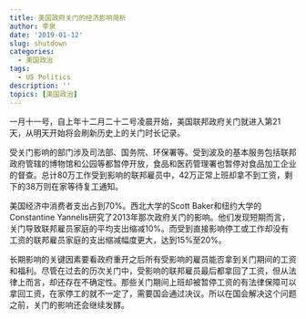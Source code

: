 ```yaml
---
title: 美国政府关门的经济影响简析
author: 李泉
date: '2019-01-12'
slug: shutdown
categories:
  - 美国政治
tags:
  - US Politics
description: ''
topics: [美国政治]
---
```


一月十一号，自上年十二月二十二号凌晨开始，美国联邦政府关门就进入第21天，从明天开始将会刷新历史上的关门时长记录。

受关门影响的部门涉及司法部、国务院、环保署等。受到波及的基本服务包括联邦政府管辖的博物馆和公园等都暂停开放，食品和医药管理署也暂停对食品加工企业的督查。总计80万工作受到影响的联邦雇员中，42万正常上班却拿不到工资，剩下的38万则在家等待复工通知。

美国经济中消费者支出占到70%。西北大学的Scott Baker和纽约大学的Constantine Yannelis研究了2013年那次政府关门的影响。他们发现短期而言，关门导致联邦雇员家庭的平均支出缩减10%。而受到直接影响停工或工作却没有工资的联邦雇员家庭的支出缩减幅度更大，达到15%至20%。

长期影响的关键因素要看政府重开之后所有受影响的雇员能否拿到关门期间的工资和福利。尽管在过去的历次关门中，受影响的联邦雇员最后都拿回了工资，但从法律上而言，却还存在不确定性。那些关门期间上班却被暂停工资的有法律保障可以拿回工资，在家停工的就不一定了，需要国会通过决议。所以在国会解决这个问题之前，关门的影响还会继续发酵。

